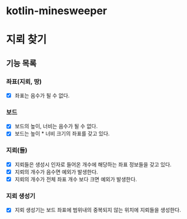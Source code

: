 # kotlin-minesweeper


# 지뢰 찾기

## 기능 목록

### 좌표(지뢰, 땅)
- [x] 좌표는 음수가 될 수 없다.

### 보드
- [x] 보드의 높이, 너비는 음수가 될 수 없다.
- [x] 보드는 높이 * 너비 크기의 좌표를 갖고 있다.

### 지뢰(들)
- [x] 지뢰들은 생성시 인자로 들어온 개수에 해당하는 좌표 정보들을 갖고 있다.
- [x] 지뢰의 개수가 음수면 예외가 발생한다.
- [x] 지뢰의 개수가 전체 좌표 개수 보다 크면 예외가 발생한다.

### 지뢰 생성기
- [x] 지뢰 생성기는 보드 좌표에 범위내의 중복되지 않는 위치에 지뢰들을 생성한다.

